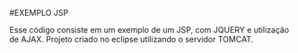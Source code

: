 #EXEMPLO JSP

Esse código consiste em um exemplo de um JSP, com  JQUERY e utilização de AJAX. 
Projeto criado no eclipse utilizando o servidor TOMCAT. 
